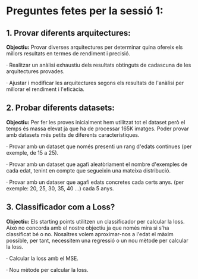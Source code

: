 # Preguntes fetes per la sessió 1:

## 1. Provar diferents arquitectures:

**Objectiu:** Provar diverses arquitectures per determinar quina ofereix els millors resultats en termes de rendiment i precisió.

· Realitzar un anàlisi exhaustiu dels resultats obtinguts de cadascuna de les arquitectures provades.

· Ajustar i modificar les arquitectures segons els resultats de l'anàlisi per millorar el rendiment i l'eficàcia.

## 2. Probar diferents datasets:

**Objectiu:** Per fer les proves inicialment hem utilitzat tot el dataset però el temps és massa elevat ja que ha de processar 165K imatges. Poder provar amb datasets més petits de diferents característiques.

· Provar amb un dataset que només presenti un rang d'edats contínues (per exemple, de 15 a 25).

· Provar amb un dataset que agafi aleatòriament el nombre d'exemples de cada edat, tenint en compte que segueixin una mateixa distribució.

· Provar amb un dataser que agafi edats concretes cada certs anys. (per exemple: 20, 25, 30, 35, 40 ...) cada 5 anys.

## 3. Classificador com a Loss?

**Objectiu:** Els starting points utilitzen un classificador per calcular la loss. Això no concorda amb el nostre objectiu ja que només mira si s'ha classificat bé o no. Nosaltres volem aproximar-nos a l'edat el màxim possible, per tant, necessitem una regressió o un nou mètode per calcular la loss.

· Calcular la loss amb el MSE.

· Nou mètode per calcular la loss.






